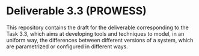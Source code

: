 # Deliverable 3.3 (PROWESS)

This repository contains the draft for the deliverable corresponding to the Task 3.3,
which aims at developing tools and techniques to model, in an uniform way, the differences
between different versions of a system, which are parametrized or configured in different ways.
